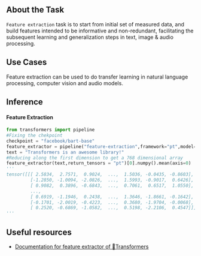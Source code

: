 ## About the Task

`Feature extraction` task is to start from initial set of measured data, and build features intended to be informative 
and non-redundant, facilitating the subsequent learning and generalization steps in text, image & audio processing.

## Use Cases
Feature extraction can be used to do transfer learning in natural language processing, computer vision and audio models.

## Inference

#### Feature Extraction

```python
from transformers import pipeline
#Fixing the chekpoint
checkpoint = "facebook/bart-base"
feature_extractor = pipeline("feature-extraction",framework="pt",model=checkpoint)
text = "Transformers is an awesome library!"
#Reducing along the first dimension to get a 768 dimensional array
feature_extractor(text,return_tensors = "pt")[0].numpy().mean(axis=0) 
'''
tensor([[[ 2.5834,  2.7571,  0.9024,  ...,  1.5036, -0.0435, -0.8603],
         [-1.2850, -1.0094, -2.0826,  ...,  1.5993, -0.9017,  0.6426],
         [ 0.9082,  0.3896, -0.6843,  ...,  0.7061,  0.6517,  1.0550],
         ...,
         [ 0.6919, -1.1946,  0.2438,  ...,  1.3646, -1.8661, -0.1642],
         [-0.1701, -2.0019, -0.4223,  ...,  0.3680, -1.9704, -0.0068],
         [ 0.2520, -0.6869, -1.0582,  ...,  0.5198, -2.2106,  0.4547]]])
'''
```

## Useful resources

- [Documentation for feature extractor of 🤗Transformers](https://huggingface.co/docs/transformers/main_classes/feature_extractor)


